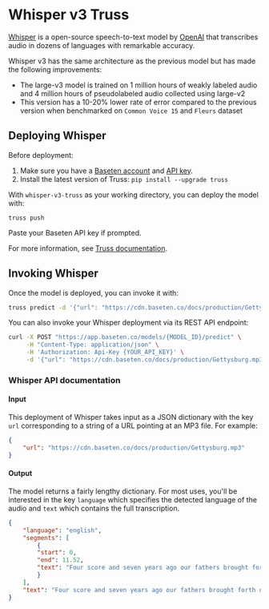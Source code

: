 # Whisper v3 Truss

[Whisper](https://github.com/openai/whisper) is a open-source speech-to-text model by [OpenAI](https://openai.com/blog/whisper/) that transcribes audio in dozens of languages with remarkable accuracy.

Whisper v3 has the same architecture as the previous model but has made the following improvements:
- The large-v3 model is trained on 1 million hours of weakly labeled audio and 4 million hours of pseudolabeled audio collected using large-v2
- This version has a 10-20% lower rate of error compared to the previous version when benchmarked on `Common Voice 15` and `Fleurs` dataset


## Deploying Whisper

Before deployment:

1. Make sure you have a [Baseten account](https://app.baseten.co/signup) and [API key](https://app.baseten.co/settings/account/api_keys).
2. Install the latest version of Truss: `pip install --upgrade truss`

With `whisper-v3-truss` as your working directory, you can deploy the model with:

```
truss push
```

Paste your Baseten API key if prompted.

For more information, see [Truss documentation](https://truss.baseten.co).

## Invoking Whisper

Once the model is deployed, you can invoke it with:

```sh
truss predict -d '{"url": "https://cdn.baseten.co/docs/production/Gettysburg.mp3"}'
```

You can also invoke your Whisper deployment via its REST API endpoint:

```bash
curl -X POST "https://app.baseten.co/models/{MODEL_ID}/predict" \
     -H "Content-Type: application/json" \
     -H 'Authorization: Api-Key {YOUR_API_KEY}' \
     -d '{"url": "https://cdn.baseten.co/docs/production/Gettysburg.mp3"}'
```

### Whisper API documentation

#### Input

This deployment of Whisper takes input as a JSON dictionary with the key `url` corresponding to a string of a URL pointing at an MP3 file. For example:

```json
{
    "url": "https://cdn.baseten.co/docs/production/Gettysburg.mp3"
}
```

#### Output

The model returns a fairly lengthy dictionary. For most uses, you'll be interested in the key `language` which specifies the detected language of the audio and `text` which contains the full transcription.

```json
{
    "language": "english",
    "segments": [
        {
        "start": 0,
        "end": 11.52,
        "text": "Four score and seven years ago our fathers brought forth upon this continent a new nation conceived in liberty and dedicated to the proposition that all men are created equal."
        }
    ],
    "text": "Four score and seven years ago our fathers brought forth upon this continent a new nation conceived in liberty and dedicated to the proposition that all men are created equal."
}
```
